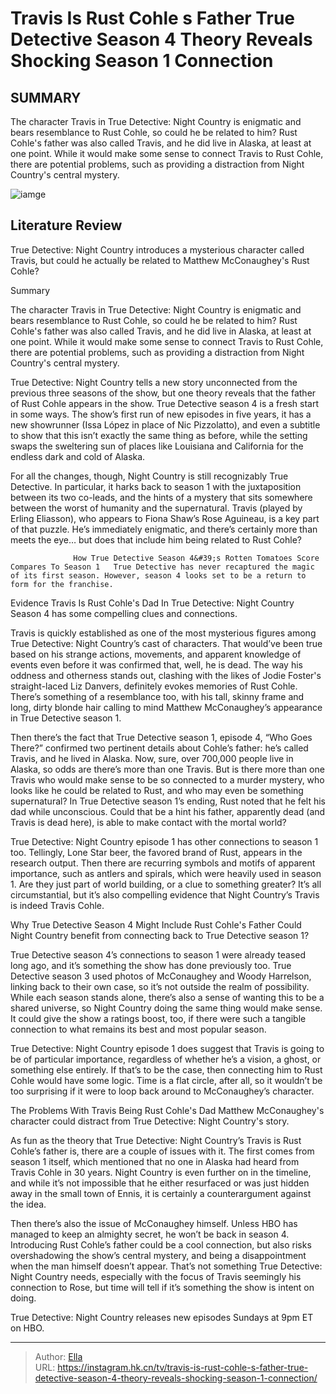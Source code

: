 # Travis Is Rust Cohle s Father True Detective Season 4 Theory Reveals Shocking Season 1 Connection


## SUMMARY 



  The character Travis in True Detective: Night Country is enigmatic and bears resemblance to Rust Cohle, so could he be related to him?   Rust Cohle&#39;s father was also called Travis, and he did live in Alaska, at least at one point.   While it would make some sense to connect Travis to Rust Cohle, there are potential problems, such as providing a distraction from Night Country&#39;s central mystery.  

![iamge](https://static1.srcdn.com/wordpress/wp-content/uploads/wm/2024/01/matthew-mcconaughey-wearing-a-suit-as-rust-cohle-with-short-hair-in-true-detective-season-1-next-to-an-image-of-travis-in-a-checked-shirt-from-true-detective-night-country.jpg)

## Literature Review
True Detective: Night Country introduces a mysterious character called Travis, but could he actually be related to Matthew McConaughey&#39;s Rust Cohle?





Summary

  The character Travis in True Detective: Night Country is enigmatic and bears resemblance to Rust Cohle, so could he be related to him?   Rust Cohle&#39;s father was also called Travis, and he did live in Alaska, at least at one point.   While it would make some sense to connect Travis to Rust Cohle, there are potential problems, such as providing a distraction from Night Country&#39;s central mystery.  







True Detective: Night Country tells a new story unconnected from the previous three seasons of the show, but one theory reveals that the father of Rust Cohle appears in the show. True Detective season 4 is a fresh start in some ways. The show’s first run of new episodes in five years, it has a new showrunner (Issa López in place of Nic Pizzolatto), and even a subtitle to show that this isn’t exactly the same thing as before, while the setting swaps the sweltering sun of places like Louisiana and California for the endless dark and cold of Alaska.

For all the changes, though, Night Country is still recognizably True Detective. In particular, it harks back to season 1 with the juxtaposition between its two co-leads, and the hints of a mystery that sits somewhere between the worst of humanity and the supernatural. Travis (played by Erling Eliasson), who appears to Fiona Shaw’s Rose Aguineau, is a key part of that puzzle. He’s immediately enigmatic, and there’s certainly more than meets the eye… but does that include him being related to Rust Cohle?




                  How True Detective Season 4&#39;s Rotten Tomatoes Score Compares To Season 1   True Detective has never recaptured the magic of its first season. However, season 4 looks set to be a return to form for the franchise.    


 Evidence Travis Is Rust Cohle&#39;s Dad In True Detective: Night Country 
Season 4 has some compelling clues and connections.
         

Travis is quickly established as one of the most mysterious figures among True Detective: Night Country’s cast of characters. That would’ve been true based on his strange actions, movements, and apparent knowledge of events even before it was confirmed that, well, he is dead. The way his oddness and otherness stands out, clashing with the likes of Jodie Foster&#39;s straight-laced Liz Danvers, definitely evokes memories of Rust Cohle. There’s something of a resemblance too, with his tall, skinny frame and long, dirty blonde hair calling to mind Matthew McConaughey’s appearance in True Detective season 1.




Then there’s the fact that True Detective season 1, episode 4, “Who Goes There?” confirmed two pertinent details about Cohle’s father: he’s called Travis, and he lived in Alaska. Now, sure, over 700,000 people live in Alaska, so odds are there’s more than one Travis. But is there more than one Travis who would make sense to be so connected to a murder mystery, who looks like he could be related to Rust, and who may even be something supernatural? In True Detective season 1’s ending, Rust noted that he felt his dad while unconscious. Could that be a hint his father, apparently dead (and Travis is dead here), is able to make contact with the mortal world?

True Detective: Night Country episode 1 has other connections to season 1 too. Tellingly, Lone Star beer, the favored brand of Rust, appears in the research output. Then there are recurring symbols and motifs of apparent importance, such as antlers and spirals, which were heavily used in season 1. Are they just part of world building, or a clue to something greater? It’s all circumstantial, but it’s also compelling evidence that Night Country’s Travis is indeed Travis Cohle.






 Why True Detective Season 4 Might Include Rust Cohle&#39;s Father 
Could Night Country benefit from connecting back to True Detective season 1?
          

True Detective season 4’s connections to season 1 were already teased long ago, and it’s something the show has done previously too. True Detective season 3 used photos of McConaughey and Woody Harrelson, linking back to their own case, so it’s not outside the realm of possibility. While each season stands alone, there’s also a sense of wanting this to be a shared universe, so Night Country doing the same thing would make sense. It could give the show a ratings boost, too, if there were such a tangible connection to what remains its best and most popular season.

True Detective: Night Country episode 1 does suggest that Travis is going to be of particular importance, regardless of whether he’s a vision, a ghost, or something else entirely. If that’s to be the case, then connecting him to Rust Cohle would have some logic. Time is a flat circle, after all, so it wouldn’t be too surprising if it were to loop back around to McConaughey’s character.






 The Problems With Travis Being Rust Cohle&#39;s Dad 
Matthew McConaughey&#39;s character could distract from True Detective: Night Country&#39;s story.
          

As fun as the theory that True Detective: Night Country’s Travis is Rust Cohle’s father is, there are a couple of issues with it. The first comes from season 1 itself, which mentioned that no one in Alaska had heard from Travis Cohle in 30 years. Night Country is even further on in the timeline, and while it’s not impossible that he either resurfaced or was just hidden away in the small town of Ennis, it is certainly a counterargument against the idea.

Then there’s also the issue of McConaughey himself. Unless HBO has managed to keep an almighty secret, he won’t be back in season 4. Introducing Rust Cohle’s father could be a cool connection, but also risks overshadowing the show’s central mystery, and being a disappointment when the man himself doesn’t appear. That’s not something True Detective: Night Country needs, especially with the focus of Travis seemingly his connection to Rose, but time will tell if it’s something the show is intent on doing.






True Detective: Night Country releases new episodes Sundays at 9pm ET on HBO.





---

> Author: [Ella](https://instagram.hk.cn/)  
> URL: https://instagram.hk.cn/tv/travis-is-rust-cohle-s-father-true-detective-season-4-theory-reveals-shocking-season-1-connection/  

